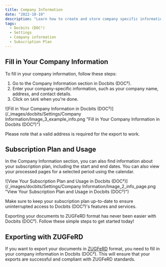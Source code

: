 ```yaml
---
title: Company Information 
date: "2022-10-19"
description: "Learn how to create and store company specific information in Docbits (DOC²)"
tags:
  - Docbits (DOC²)
  - Settings
  - Company information
  - Subscription Plan
---
```


## Fill in Your Company Information

To fill in your company information, follow these steps:

1. Go to the Company Information section in Docbits (DOC²).
2. Enter your company-specific information, such as your company name, address, and contact details.
3. Click on `SAVE` when you're done.

![Fill in Your Company Information in Docbits (DOC²)](/_images/docbits/Settings/Company Information/Image_3_example_info.png "Fill in Your Company Information in Docbits (DOC²)")

Please note that a valid address is required for the export to work.

## Subscription Plan and Usage

In the Company Information section, you can also find information about your subscription plan, including the start and end dates. You can also view your processed pages for a selected period using the calendar.

![View Your Subscription Plan and Usage in Docbits (DOC²)](/_images/docbits/Settings/Company Information/Image_2_info_page.png "View Your Subscription Plan and Usage in Docbits (DOC²)")

Make sure to keep your subscription plan up-to-date to ensure uninterrupted access to Docbits (DOC²)'s features and services.

Exporting your documents to ZUGFeRD format has never been easier with Docbits (DOC²). Follow these simple steps to get started today!

## Exporting with ZUGFeRD

If you want to export your documents in [ZUGFeRD](/docbits/zugpferd/) format, you need to fill in your company information in Docbits (DOC²). This will ensure that your exports are successful and compliant with ZUGFeRD standards.
